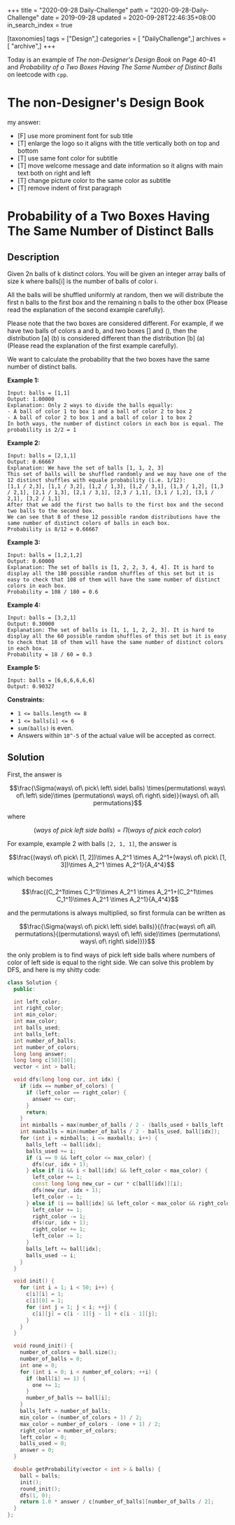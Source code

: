 +++
title = "2020-09-28 Daily-Challenge"
path = "2020-09-28-Daily-Challenge"
date = 2019-09-28
updated = 2020-09-28T22:46:35+08:00
in_search_index = true

[taxonomies]
tags = ["Design",]
categories = [ "DailyChallenge",]
archives = [ "archive",]
+++

Today is an example of *The non-Designer's Design Book* on Page 40-41 and *Probability of a Two Boxes Having The Same Number of Distinct Balls* on leetcode with `cpp`.

<!-- more -->

# The non-Designer's Design Book

my answer:
  - [F] use more prominent font for sub title
  - [T] enlarge the logo so it aligns with the title vertically both on top and bottom
  - [T] use same font color for subtitle
  - [T] move welcome message and date information so it aligns with main text both on right and left
  - [T] change picture color to the same color as subtitle
  - [T] remove indent of first paragraph

# Probability of a Two Boxes Having The Same Number of Distinct Balls

## Description

Given 2n balls of k distinct colors. You will be given an integer array balls of size k where balls[i] is the number of balls of color i. 

All the balls will be shuffled uniformly at random, then we will distribute the first n balls to the first box and the remaining n balls to the other box (Please read the explanation of the second example carefully).

Please note that the two boxes are considered different. For example, if we have two balls of colors a and b, and two boxes [] and (), then the distribution [a] (b) is considered different than the distribution [b] (a) (Please read the explanation of the first example carefully).

We want to calculate the probability that the two boxes have the same number of distinct balls.

**Example 1:**

```
Input: balls = [1,1]
Output: 1.00000
Explanation: Only 2 ways to divide the balls equally:
- A ball of color 1 to box 1 and a ball of color 2 to box 2
- A ball of color 2 to box 1 and a ball of color 1 to box 2
In both ways, the number of distinct colors in each box is equal. The probability is 2/2 = 1
```

**Example 2:**

```
Input: balls = [2,1,1]
Output: 0.66667
Explanation: We have the set of balls [1, 1, 2, 3]
This set of balls will be shuffled randomly and we may have one of the 12 distinct shuffles with equale probability (i.e. 1/12):
[1,1 / 2,3], [1,1 / 3,2], [1,2 / 1,3], [1,2 / 3,1], [1,3 / 1,2], [1,3 / 2,1], [2,1 / 1,3], [2,1 / 3,1], [2,3 / 1,1], [3,1 / 1,2], [3,1 / 2,1], [3,2 / 1,1]
After that we add the first two balls to the first box and the second two balls to the second box.
We can see that 8 of these 12 possible random distributions have the same number of distinct colors of balls in each box.
Probability is 8/12 = 0.66667
```

**Example 3:**

```
Input: balls = [1,2,1,2]
Output: 0.60000
Explanation: The set of balls is [1, 2, 2, 3, 4, 4]. It is hard to display all the 180 possible random shuffles of this set but it is easy to check that 108 of them will have the same number of distinct colors in each box.
Probability = 108 / 180 = 0.6
```

**Example 4:**

```
Input: balls = [3,2,1]
Output: 0.30000
Explanation: The set of balls is [1, 1, 1, 2, 2, 3]. It is hard to display all the 60 possible random shuffles of this set but it is easy to check that 18 of them will have the same number of distinct colors in each box.
Probability = 18 / 60 = 0.3
```

**Example 5:**

```
Input: balls = [6,6,6,6,6,6]
Output: 0.90327
```

**Constraints:**

- `1 <= balls.length <= 8`
- `1 <= balls[i] <= 6`
- `sum(balls)` is even.
- Answers within `10^-5` of the actual value will be accepted as correct.

## Solution

First, the answer is 

$$\frac{\Sigma(ways\ of\ pick\ left\ side\ balls) \times(permutations\ ways\ of\ left\ side)\times (permutations\ ways\ of\ right\ side)}{ways\ of\ all\ permutations}$$

where 

$$(ways\ of\ pick\ left\ side\ balls)=\Pi(ways\ of\ pick\ each\ color)$$

For example, example 2 with balls `[2, 1, 1]`, the answer is 

$$\frac{(ways\ of\ pick\ [1, 2])\times A_2^1 \times A_2^1+(ways\ of\ pick\ [1, 3])\times A_2^1 \times A_2^1}{A_4^4}$$

which becomes 

$$\frac{(C_2^1\times C_1^1)\times A_2^1 \times A_2^1+(C_2^1\times C_1^1)\times A_2^1 \times A_2^1}{A_4^4}$$

and the permutations is always multiplied, so first formula can be written as

$$\frac{\Sigma(ways\ of\ pick\ left\ side\ balls)}{(\frac{ways\ of\ all\ permutations}{(permutations\ ways\ of\ left\ side)\times (permutations\ ways\ of\ right\ side)})}$$

the only problem is to find ways of pick left side balls where numbers of color of left side is equal to the right side. We can solve this problem by DFS, and here is my shitty code:

``` cpp
class Solution {
  public:

  int left_color;
  int right_color;
  int min_color;
  int max_color;
  int balls_used;
  int balls_left;
  int number_of_balls;
  int number_of_colors;
  long long answer;
  long long c[50][50];
  vector < int > ball;

  void dfs(long long cur, int idx) {
    if (idx == number_of_colors) {
      if (left_color == right_color) {
        answer += cur;
      }
      return;
    }
    int minballs = max(number_of_balls / 2 - (balls_used + balls_left - ball[idx]), 0);
    int maxballs = min(number_of_balls / 2 - balls_used, ball[idx]);
    for (int i = minballs; i <= maxballs; i++) {
      balls_left -= ball[idx];
      balls_used += i;
      if (i == 0 && left_color <= max_color) {
        dfs(cur, idx + 1);
      } else if (i && i < ball[idx] && left_color < max_color) {
        left_color += 1;
        const long long new_cur = cur * c[ball[idx]][i];
        dfs(new_cur, idx + 1);
        left_color -= 1;
      } else if (i == ball[idx] && left_color < max_color && right_color > min_color) {
        left_color += 1;
        right_color -= 1;
        dfs(cur, idx + 1);
        right_color += 1;
        left_color -= 1;
      }
      balls_left += ball[idx];
      balls_used -= i;
    }
  }

  void init() {
    for (int i = 1; i < 50; i++) {
      c[i][i] = 1;
      c[i][0] = 1;
      for (int j = 1; j < i; ++j) {
        c[i][j] = c[i - 1][j - 1] + c[i - 1][j];
      }
    }
  }

  void round_init() {
    number_of_colors = ball.size();
    number_of_balls = 0;
    int one = 0;
    for (int i = 0; i < number_of_colors; ++i) {
      if (ball[i] == 1) {
        one += 1;
      }
      number_of_balls += ball[i];
    }
    balls_left = number_of_balls;
    min_color = (number_of_colors + 1) / 2;
    max_color = number_of_colors - (one + 1) / 2;
    right_color = number_of_colors;
    left_color = 0;
    balls_used = 0;
    answer = 0;
  }

  double getProbability(vector < int > & balls) {
    ball = balls;
    init();
    round_init();
    dfs(1, 0);
    return 1.0 * answer / c[number_of_balls][number_of_balls / 2];
  }
};
```